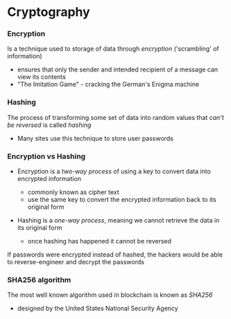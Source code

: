 # Cryptography

### Encryption
Is a technique used to storage of data through *encryption* ('scrambling' of information)
- ensures that only the sender and intended recipient of a message can view its contents
- "The Imitation Game" - cracking the German's Enigma machine

### Hashing
The process of transforming some set of data into random values that _can't be reversed_ is called *hashing*
- Many sites use this technique to store user passwords

### Encryption vs Hashing
- Encryption is a _two-way process_ of using a key to convert data into encrypted information
    - commonly known as cipher text
    - use the same key to convert the encrypted information back to its original form

- Hashing is a _one-way process_, meaning we cannot retrieve the data in its original form
    - once hashing has happened it cannot be reversed

If passwords were encrypted instead of hashed, the hackers would be able to reverse-engineer and decrypt the passwords

### SHA256 algorithm

The most well known algorithm used in blockchain is known as _SHA256_
- designed by the United States National Security Agency